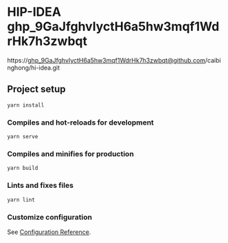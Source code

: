 # HIP-IDEA 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
https://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@github.com/caibinghong/hi-idea.git
## Project setup
```
yarn install
```

### Compiles and hot-reloads for development
```
yarn serve
```

### Compiles and minifies for production
```
yarn build
```

### Lints and fixes files
```
yarn lint
```

### Customize configuration
See [Configuration Reference](https://cli.vuejs.org/config/).
